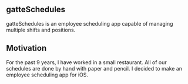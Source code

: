 ## gatteSchedules

gatteSchedules is an employee scheduling app capable of managing multiple shifts and positions. 

## Motivation

For the past 9 years, I have worked in a small restaurant. All of our schedules are done by hand with paper and pencil. I decided to make an employee scheduling app for iOS.
